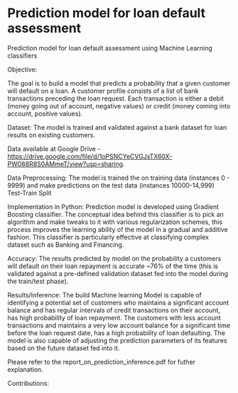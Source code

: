 # Prediction model for loan default assessment
Prediction model for loan default assessment using Machine Learning classifiers

Objective: 

The goal is to build a model that predicts a probability that a given customer will default on a loan. A customer profile consists of a list of bank transactions preceding the loan request. Each transaction is either a debit (money going out of account, negative values) or credit (money coming into account, positive values).

Dataset:
The model is trained and validated against a bank dataset for loan results on existing customers. 

Data available at Google Drive - https://drive.google.com/file/d/1oPSNCYeCVGJsTX60X-PW088R8S0AMmeT/view?usp=sharing.

Data Preprocessing:
The model is trained the on training data (instances 0 - 9999) and make predictions on the test data (instances 10000-14,999) Test-Train Split

Implementation in Python:
Prediction model is developed using Gradient Boosting classifier. The conceptual idea behind this classifier is to pick an algorithm and make tweaks to it with various regularization schemes, this process improves the learning ability of the model in a gradual and additive fashion. This classifier is particularly effective at classifying complex dataset such as Banking and Financing.

Accuracy:
The results predicted by model on the probability a customers will default on their loan repayment is accurate ~76% of the time (this is validated against a pre-defined validation dataset fed into the model during the train/test phase).

Results/Inference:
The build Machine learning Model is capable of identifying a potential set of customers who maintains a significant account balance and has regular intervals of credit transactions on their account, has high probability of loan repayment. The customers with less account transactions and maintains a very low account balance for a significant time before the loan request date, has a high probability of loan defaulting. The model is also capable of adjusting the prediction parameters of its features based on the future dataset fed into it.

Please refer to the report_on_prediction_inference.pdf for futher explanation. 

Contributions:

